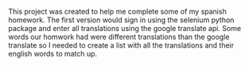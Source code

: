This project was created to help me complete some of my spanish homework. The first version would sign in using the selenium python package and enter all translations using the google translate api. Some words our homwork had were different translations than the google translate so I needed to create a list with all the translations and their english words to match up.
